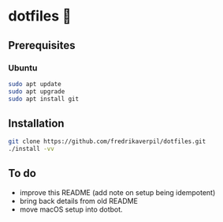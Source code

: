 # dotfiles 🐚

## Prerequisites

### Ubuntu

```bash
sudo apt update
sudo apt upgrade
sudo apt install git
```

## Installation

```bash
git clone https://github.com/fredrikaverpil/dotfiles.git
./install -vv
```

## To do

* improve this README (add note on setup being idempotent)
* bring back details from old README
* move macOS setup into dotbot.
